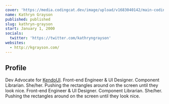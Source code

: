 ```yaml
---
cover: 'https://media.codingcat.dev/image/upload/v1683040142/main-codingcatdev-photo/podcast-guest/kathryngrayson'
name: Kathryn Grayson
published: published
slug: kathryn-grayson
start: January 1, 2000
socials:
  twitter: 'https://twitter.com/kathryngrayson'
websites:
  - http://kgrayson.com/
---
```


## Profile

Dev Advocate for [KendoUI](https://twitter.com/KendoUI). Front-end Engineer & UI Designer. Component Librarian. She/her. Pushing the rectangles around on the screen until they look nice. Front-end Engineer & UI Designer. Component Librarian. She/her. Pushing the rectangles around on the screen until they look nice.
